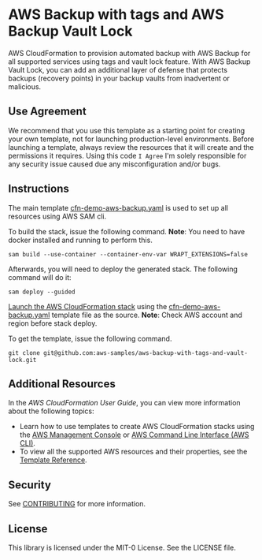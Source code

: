 # AWS Backup with tags and AWS Backup Vault Lock

AWS CloudFormation to provision automated backup with AWS Backup for all supported services using tags and vault lock feature. With AWS Backup Vault Lock, you can add an additional layer of defense that protects backups (recovery points) in your backup vaults from inadvertent or malicious.

## Use Agreement
We recommend that you use this template as a starting point for creating your own template, not for launching production-level environments. Before launching a template, always review the resources that it will create and the permissions it requires.
Using this code `I Agree` I'm solely responsible for any security issue caused due any misconfiguration and/or bugs.

## Instructions
The main template [cfn-demo-aws-backup.yaml](cfn-demo-aws-backup.yaml) is used to set up all resources using AWS SAM cli.

To build the stack, issue the following command. 
**Note**: You need to have docker installed and running to perform this.
```
sam build --use-container --container-env-var WRAPT_EXTENSIONS=false
```

Afterwards, you will need to deploy the generated stack. The following command will do it:
```
sam deploy --guided
```

<a href="https://console.aws.amazon.com/cloudformation/home?#/stacks/new">Launch the AWS CloudFormation stack</a> using the [cfn-demo-aws-backup.yaml](cfn-demo-aws-backup.yaml) template file as the source.
**Note**: Check AWS account and region before stack deploy.

To get the template, issue the following command.
```
git clone git@github.com:aws-samples/aws-backup-with-tags-and-vault-lock.git
```

## Additional Resources
In the *AWS CloudFormation User Guide*, you can view more information about the following topics:

- Learn how to use templates to create AWS CloudFormation stacks using the [AWS Management Console](http://docs.aws.amazon.com/AWSCloudFormation/latest/UserGuide/cfn-console-create-stack.html) or [AWS Command Line Interface (AWS CLI)](http://docs.aws.amazon.com/AWSCloudFormation/latest/UserGuide/using-cfn-cli-creating-stack.html).
- To view all the supported AWS resources and their properties, see the [Template Reference](http://docs.aws.amazon.com/AWSCloudFormation/latest/UserGuide/template-reference.html).

## Security

See [CONTRIBUTING](CONTRIBUTING.md#security-issue-notifications) for more information.

## License

This library is licensed under the MIT-0 License. See the LICENSE file.

